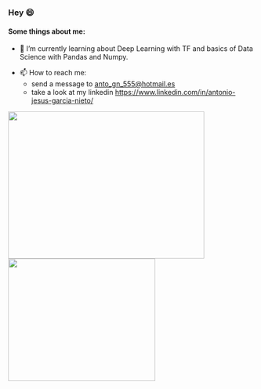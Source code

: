 





### Hey 😄

<!--
**AntonioJesusGarciaNieto/AntonioJesusGarciaNieto** is a ✨ _special_ ✨ repository because its `README.md` (this file) appears on your GitHub profile.-->

#### Some things about me:

- 🌱 I’m currently learning about Deep Learning with TF and basics of Data Science with Pandas and Numpy.
<!--
- 🔭 I’m currently working on ...
*- 👯 I’m looking to collaborate on ...
- 🤔 I’m looking for help with ...
- 💬 Ask me about ...
- 😄 Pronouns: ...
- ⚡ Fun fact: ...
-->
- 📫 How to reach me:
  - send a message to anto_gn_555@hotmail.es
  - take a look at my linkedin https://www.linkedin.com/in/antonio-jesus-garcia-nieto/

<a>
  <img align="left" width="400" height="300" src="https://github-readme-stats.vercel.app/api?username=AntonioJesusGarciaNieto&show_icons=true&theme=radical"/>
</a>
<br>



<a>
  <img align="left" width="300" height="250" src="https://github-readme-stats.vercel.app/api/top-langs/?username=AntonioJesusGarciaNieto&langs_count=8"/>
</a>


